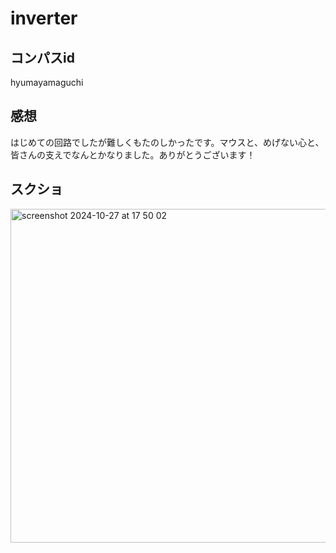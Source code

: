 # inverter

## コンパスid
hyumayamaguchi

## 感想
はじめての回路でしたが難しくもたのしかったです。マウスと、めげない心と、皆さんの支えでなんとかなりました。ありがとうございます！

## スクショ 
<img width="534" alt="screenshot 2024-10-27 at 17 50 02" src="https://github.com/user-attachments/assets/a2cc5940-53a8-488f-ba24-bdebf72919b1">
